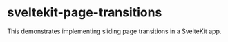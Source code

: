 # sveltekit-page-transitions

This demonstrates implementing sliding page transitions in a SvelteKit app.
